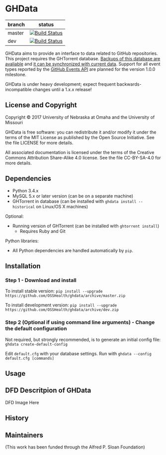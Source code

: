 # GHData

branch | status
--- | ---
master | [![Build Status](https://travis-ci.org/OSSHealth/ghdata.svg?branch=master)](https://travis-ci.org/OSSHealth/ghdata)
dev | [![Build Status](https://travis-ci.org/OSSHealth/ghdata.svg?branch=dev)](https://travis-ci.org/OSSHealth/ghdata)

GHData aims to provide an interface to data related to GitHub repositories. This project requires the GHTorrent database. [Backups of this database are avaliable](http://ghtorrent.org/downloads.html) and [it can be synchronized with current data](https://github.com/OSSHealth/ghtorrent-sync). Support for all event types reported by the [GitHub Events API](https://developer.github.com/v3/activity/events/) are planned for the version 1.0.0 milestone.

GHData is under heavy development; expect frequent backwards-incompatible changes until a 1.x.x release!


License and Copyright
---------------------

Copyright © 2017 University of Nebraska at Omaha and the University of Missouri

GHData is free software: you can redistribute it and/or modify it under the terms of the MIT License as published by the Open Source Initiative. See the file LICENSE for more details.

All associated documentation is licensed under the terms of the Creative Commons Attribution Share-Alike 4.0 license. See the file CC-BY-SA-4.0 for more details.


Dependencies
------------

- Python 3.4.x
- MySQL 5.x or later version (can be on a separate machine)
- GHTorrent in database (can be installed with `ghdata install --historical` on Linux/OS X machines)

Optional:
- Running version of GHTorrent (can be installed with `ghtorrent install`)
  - Requires Ruby and Git

Python libraries:
- All Python dependencies are handled automatically by `pip`.


Installation
------------

### Step 1 - Download and install

To install stable version: `pip install --upgrade https://github.com/OSSHealth/ghdata/archive/master.zip`

To install development version: `pip install --upgrade https://github.com/OSSHealth/ghdata/archive/dev.zip`

### Step 2 (Optional if using command line arguments) - Change the default configuration

Not required, but strongly recommended, is to generate an initial config file: `ghdata create-default-config`

Edit `default.cfg` with your database settings. Run with `ghdata --config default.cfg [commands]` 

Usage
-----


DFD Descritpion of GHData
---------------------------------------

DFD Image Here


History
-------




Maintainers
-----------



(This work has been funded through the Alfred P. Sloan Foundation)
